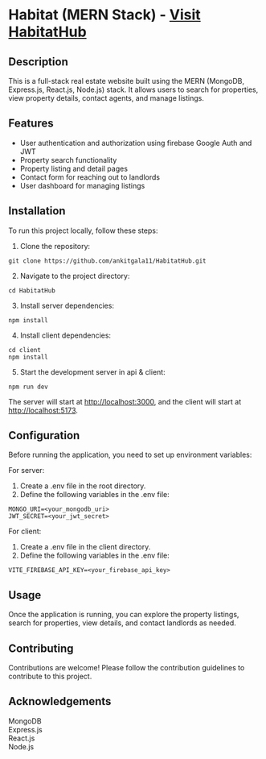 <!DOCTYPE html>
<html lang="en">



<body>
     <h1>Habitat (MERN Stack)   -  
    <a href="https://habitathub.onrender.com/" target="_blank" rel="noopener noreferrer">Visit HabitatHub</a>
      </h1>
    <h2>Description</h2>
    <p>This is a full-stack real estate website built using the MERN (MongoDB, Express.js, React.js, Node.js) stack. It allows users to search for properties, view property details, contact agents, and manage listings.</p>
    <h2>Features</h2>
    <ul>
        <li>User authentication and authorization using firebase Google Auth and JWT</li>
        <li>Property search functionality</li>
        <li>Property listing and detail pages</li>
        <li>Contact form for reaching out to landlords</li>
        <li>User dashboard for managing listings</li>
    </ul>
    <h2>Installation</h2>
    <p>To run this project locally, follow these steps:</p>
    <ol>
        <li>Clone the repository:</li>
    </ol>
    <pre><code>git clone https://github.com/ankitgala11/HabitatHub.git</code></pre>
    <ol start="2">
        <li>Navigate to the project directory:</li>
    </ol>
    <pre><code>cd HabitatHub</code></pre>
    <ol start="3">
        <li>Install server dependencies:</li>
    </ol>
    <pre><code>npm install</code></pre>
    <ol start="4">
        <li>Install client dependencies:</li>
    </ol>
    <pre><code>cd client
npm install</code></pre>
    <ol start="5">
        <li>Start the development server in api & client:</li>
    </ol>
    <pre><code>npm run dev</code></pre>
    <p>The server will start at <a href="http://localhost:3000">http://localhost:3000</a>, and the client will start at <a href="http://localhost:5173">http://localhost:5173</a>.</p>
    <h2>Configuration</h2>
    <p>Before running the application, you need to set up environment variables:</p>
    <p>For server:</p>
    <ol>
        <li>Create a .env file in the root directory.</li>
        <li>Define the following variables in the .env file:</li>
    </ol>
    <pre><code>MONGO_URI=&lt;your_mongodb_uri&gt;
JWT_SECRET=&lt;your_jwt_secret&gt;</code></pre>
    <p>For client:</p>
    <ol>
        <li>Create a .env file in the client directory.</li>
        <li>Define the following variables in the .env file:</li>
    </ol>
    <pre><code>VITE_FIREBASE_API_KEY=&lt;your_firebase_api_key&gt;</code></pre>
    <h2>Usage</h2>
    <p>Once the application is running, you can explore the property listings, search for properties, view details, and contact landlords as needed.</p>
    <h2>Contributing</h2>
    <p>Contributions are welcome! Please follow the contribution guidelines to contribute to this project.</p>
    <h2>Acknowledgements</h2>
    <p>MongoDB<br>Express.js<br>React.js<br>Node.js</p>
</body>

</html>

